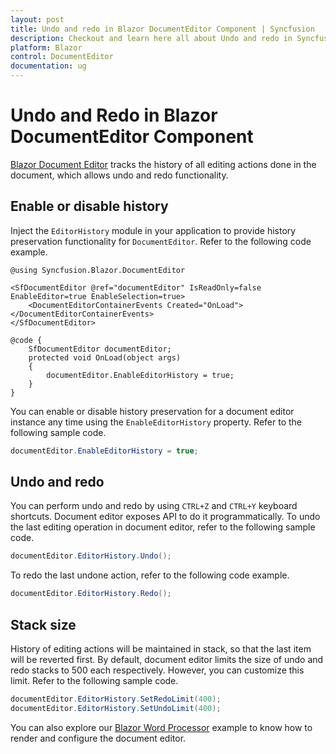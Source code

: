```yaml
---
layout: post
title: Undo and redo in Blazor DocumentEditor Component | Syncfusion
description: Checkout and learn here all about Undo and redo in Syncfusion Blazor DocumentEditor component and more.
platform: Blazor
control: DocumentEditor
documentation: ug
---
```


# Undo and Redo in Blazor DocumentEditor Component

[Blazor Document Editor](https://www.syncfusion.com/blazor-components/blazor-word-processor) tracks the history of all editing actions done in the document, which allows undo and redo functionality.

## Enable or disable history

Inject the `EditorHistory` module in your application to provide history preservation functionality for `DocumentEditor`. Refer to the following code example.

```cshtml
@using Syncfusion.Blazor.DocumentEditor

<SfDocumentEditor @ref="documentEditor" IsReadOnly=false EnableEditor=true EnableSelection=true>
    <DocumentEditorContainerEvents Created="OnLoad"></DocumentEditorContainerEvents>
</SfDocumentEditor>

@code {
    SfDocumentEditor documentEditor;
    protected void OnLoad(object args)
    {
        documentEditor.EnableEditorHistory = true;
    }
}
```

You can enable or disable history preservation for a document editor instance any time using the `EnableEditorHistory` property. Refer to the following sample code.

```csharp
documentEditor.EnableEditorHistory = true;
```

## Undo and redo

You can perform undo and redo by using `CTRL+Z` and `CTRL+Y` keyboard shortcuts. Document editor exposes API to do it programmatically.
To undo the last editing operation in document editor, refer to the following sample code.

```csharp
documentEditor.EditorHistory.Undo();
```

To redo the last undone action, refer to the following code example.

```csharp
documentEditor.EditorHistory.Redo();
```

## Stack size

History of editing actions will be maintained in stack, so that the last item will be reverted first. By default, document editor limits the size of undo and redo stacks to 500 each respectively. However, you can customize this limit. Refer to the following sample code.

```csharp
documentEditor.EditorHistory.SetRedoLimit(400);
documentEditor.EditorHistory.SetUndoLimit(400);
```

You can also explore our [Blazor Word Processor](https://blazor.syncfusion.com/demos/document-editor/default-functionalities) example to know how to render and configure the document editor.

